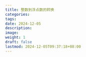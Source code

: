 ```yaml
---
title: 整数到浮点数的转换
categories: 
tags: 
date: 2024-12-05
description: 
image: 
weight: 1
draft: false
lastmod: 2024-12-05T09:37:18+08:00
---
```

